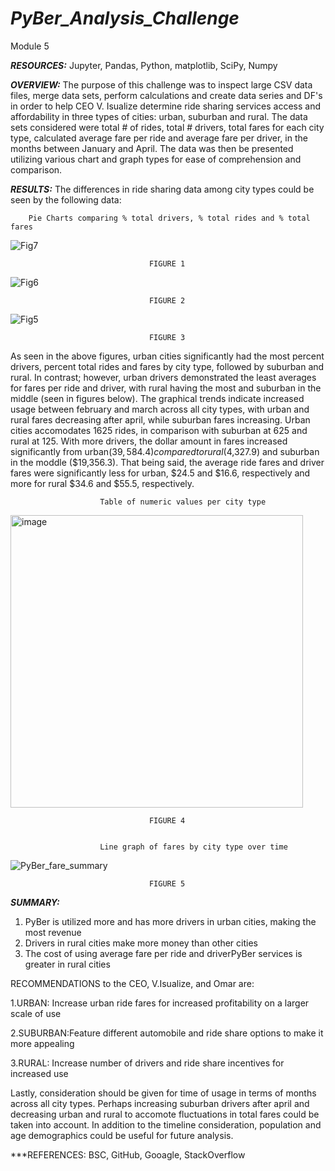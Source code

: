 # ***PyBer_Analysis_Challenge***
Module 5

***RESOURCES:***
Jupyter, Pandas, Python, matplotlib, SciPy, Numpy

***OVERVIEW:***
The purpose of this challenge was to inspect large CSV data files, merge data sets, perform calculations and create data series and DF's in order to help CEO V. Isualize determine ride sharing services access and affordability in three types of cities: urban, suburban and rural. The data sets considered were total # of rides, total # drivers, total fares for each city type, calculated average fare per ride and average fare per driver, in the months between January and April. The data was then be presented utilizing various chart and graph types for ease of comprehension and comparison.

***RESULTS:***
The differences in ride sharing data among city types could be seen by the following data:

        Pie Charts comparing % total drivers, % total rides and % total fares

![Fig7](https://user-images.githubusercontent.com/90135381/144482421-13928bbd-3a16-4d88-8eef-568bd059d5a4.png)

                                   FIGURE 1

![Fig6](https://user-images.githubusercontent.com/90135381/144482659-e0ef11e2-62ff-4df0-bbae-c6ea60317746.png)

                                   FIGURE 2

![Fig5](https://user-images.githubusercontent.com/90135381/144482489-7aab1ab7-7ac2-47cb-9815-2077612f87d0.png)

                                   FIGURE 3
As seen in the above figures, urban cities significantly had the most percent drivers, percent total rides and fares by city type, followed by suburban and rural. In contrast; however, urban drivers demonstrated the least averages for fares per ride and driver, with rural having the most and suburban in the middle (seen in figures below). The graphical trends indicate increased usage between february and march across all city types, with urban and rural fares decreasing after april, while suburban fares increasing. Urban cities accomodates 1625 rides, in comparison with suburban at 625 and rural at 125. With more drivers, the dollar amount in fares increased significantly from urban($39,584.4) compared to rural ($4,327.9) and suburban in the moddle ($19,356.3). That being said, the average ride fares and driver fares were significantly less for urban, $24.5 and $16.6, respectively and more for rural $34.6 and $55.5, respectively.
 
                        Table of numeric values per city type
<img width="468" alt="image" src="https://user-images.githubusercontent.com/90135381/144486195-92386663-5704-4687-ba5d-6cfa83863e98.png">

                                   FIGURE 4


                        Line graph of fares by city type over time
![PyBer_fare_summary](https://user-images.githubusercontent.com/90135381/144482116-3242a8c7-ebb1-4842-a407-d246cc4c80d2.png)

                                   FIGURE 5

***SUMMARY:***

1. PyBer is utilized more and has more drivers in urban cities, making the most revenue
2. Drivers in rural cities make more money than other cities
3. The cost of using average fare per ride and driverPyBer services is greater in rural cities

RECOMMENDATIONS to the CEO, V.Isualize, and Omar are:

1.URBAN: Increase urban ride fares for increased profitability on a larger scale of use

2.SUBURBAN:Feature different automobile and ride share options to make it more appealing

3.RURAL: Increase number of drivers and ride share incentives for increased use

Lastly, consideration should be given for time of usage in terms of months across all city types. Perhaps increasing suburban drivers after april and decreasing urban and rural to accomote fluctuations in total fares could be taken into account. In addition to the timeline consideration, population and age demographics could be useful for future analysis.

***REFERENCES: BSC, GitHub, Gooagle, StackOverflow

